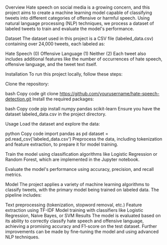 Overview
Hate speech on social media is a growing concern, and this project aims to create a machine learning model capable of classifying tweets into different categories of offensive or harmful speech. Using natural language processing (NLP) techniques, we process a dataset of labeled tweets to train and evaluate the model's performance.

Dataset
The dataset used in this project is a CSV file (labeled_data.csv) containing over 24,000 tweets, each labeled as:

Hate Speech (0)
Offensive Language (1)
Neither (2)
Each tweet also includes additional features like the number of occurrences of hate speech, offensive language, and the tweet text itself.

Installation
To run this project locally, follow these steps:

Clone the repository:

bash
Copy code
git clone https://github.com/yourusername/hate-speech-detection.git
Install the required packages:

bash
Copy code
pip install numpy pandas scikit-learn
Ensure you have the dataset labeled_data.csv in the project directory.

Usage
Load the dataset and explore the data:

python
Copy code
import pandas as pd
dataset = pd.read_csv('labeled_data.csv')
Preprocess the data, including tokenization and feature extraction, to prepare it for model training.

Train the model using classification algorithms like Logistic Regression or Random Forest, which are implemented in the Jupyter notebook.

Evaluate the model's performance using accuracy, precision, and recall metrics.

Model
The project applies a variety of machine learning algorithms to classify tweets, with the primary model being trained on labeled data. The pipeline includes:

Text preprocessing (tokenization, stopword removal, etc.)
Feature extraction using TF-IDF
Model training with classifiers like Logistic Regression, Naive Bayes, or SVM
Results
The model is evaluated based on its ability to correctly classify hate speech and offensive language, achieving a promising accuracy and F1-score on the test dataset. Further improvements can be made by fine-tuning the model and using advanced NLP techniques.
